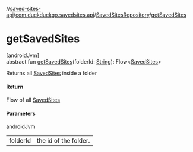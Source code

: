 //[saved-sites-api](../../../index.md)/[com.duckduckgo.savedsites.api](../index.md)/[SavedSitesRepository](index.md)/[getSavedSites](get-saved-sites.md)

# getSavedSites

[androidJvm]\
abstract fun [getSavedSites](get-saved-sites.md)(folderId: [String](https://kotlinlang.org/api/latest/jvm/stdlib/kotlin/-string/index.html)): Flow&lt;[SavedSites](../../com.duckduckgo.savedsites.api.models/-saved-sites/index.md)&gt;

Returns all [SavedSites](../../com.duckduckgo.savedsites.api.models/-saved-sites/index.md) inside a folder

#### Return

Flow of all [SavedSites](../../com.duckduckgo.savedsites.api.models/-saved-sites/index.md)

#### Parameters

androidJvm

| | |
|---|---|
| folderId | the id of the folder. |

